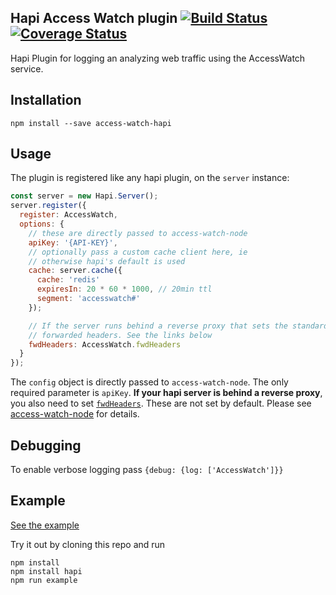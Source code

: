Hapi Access Watch plugin [![Build Status](https://travis-ci.org/access-watch/access-watch-hapi.svg?branch=master)](https://travis-ci.org/access-watch/access-watch-hapi) [![Coverage Status](https://coveralls.io/repos/github/access-watch/access-watch-hapi/badge.svg?branch=master&flushcache)](https://coveralls.io/github/access-watch/access-watch-hapi?branch=master)
-----

Hapi Plugin for logging an analyzing web traffic using the AccessWatch service.

## Installation ##

```
npm install --save access-watch-hapi 
```

## Usage ##

The plugin is registered like any hapi plugin, on the `server` instance:

```js
const server = new Hapi.Server();
server.register({
  register: AccessWatch,
  options: {
    // these are directly passed to access-watch-node
    apiKey: '{API-KEY}',
    // optionally pass a custom cache client here, ie
    // otherwise hapi's default is used
    cache: server.cache({
      cache: 'redis'
      expiresIn: 20 * 60 * 1000, // 20min ttl
      segment: 'accesswatch#'
    });

    // If the server runs behind a reverse proxy that sets the standard
    // forwarded headers. See the links below
    fwdHeaders: AccessWatch.fwdHeaders
  }
});
```

The `config` object is directly passed to `access-watch-node`. The only required
parameter is `apiKey`. **If your hapi server is behind a reverse proxy**, you
also need to set
[`fwdHeaders`](https://github.com/access-watch/access-watch-node/blob/master/api.md#accesswatchfwdheaders--accesswatchforwardheaders).
These are not set by default.
Please see
[access-watch-node](https://github.com/access-watch/access-watch-node) for
details.

## Debugging ##

To enable verbose logging pass `{debug: {log: ['AccessWatch']}}`

## Example ##

[See the example](./example/server.js)

Try it out by cloning this repo and run

```
npm install
npm install hapi
npm run example
```
